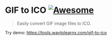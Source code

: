 # GIF to ICO [![Awesome](https://cdn.rawgit.com/sindresorhus/awesome/d7305f38d29fed78fa85652e3a63e154dd8e8829/media/badge.svg)](https://github.com/sindresorhus/awesome)

>Easily convert GIF image files to ICO.

Try demo: https://tools.waytolearnx.com/gif-to-ico
